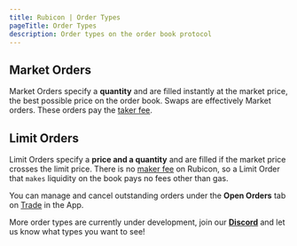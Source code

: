 ```yaml
---
title: Rubicon | Order Types
pageTitle: Order Types
description: Order types on the order book protocol
---
```



## Market Orders

Market Orders specify a **quantity** and are filled instantly at the market price, the best possible price on the order book. Swaps are effectively Market orders. These orders pay the [taker fee](/docs/guides/trade/fees).

## Limit Orders

Limit Orders specify a **price and a quantity** and are filled if the market price crosses the limit price. There is no [maker fee](/docs/guides/trade/fees) on Rubicon, so a Limit Order that `makes` liquidity on the book pays no fees other than gas.

You can manage and cancel outstanding orders under the **Open Orders** tab on [Trade](https://app.rubicon.finance/trade) in the App.



More order types are currently under development, join our [**Discord**](https://discord.com/invite/E7pS24J) and let us know what types you want to see!
